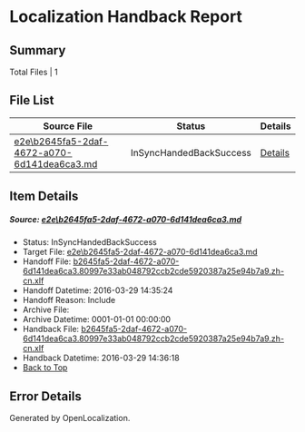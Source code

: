 # <a name='report-top'></a> Localization Handback Report

## Summary
 Total Files | 1

## File List
 Source File | Status | Details 
 ----------- | ------ | ------- 
 [e2e\b2645fa5-2daf-4672-a070-6d141dea6ca3.md](https://github.com/OpenLocalizationTest/oltest/blob/b763d53f4e60209ac9cc2ab3a7aa675ee4f3e83b/e2e/b2645fa5-2daf-4672-a070-6d141dea6ca3.md) | InSyncHandedBackSuccess | [Details](#1a40f30e1e5d88d3b4ad47719da3f499081381468)

## Item Details
##### <a name='1a40f30e1e5d88d3b4ad47719da3f499081381468'></a> Source: [e2e\b2645fa5-2daf-4672-a070-6d141dea6ca3.md](https://github.com/OpenLocalizationTest/oltest/blob/b763d53f4e60209ac9cc2ab3a7aa675ee4f3e83b/e2e/b2645fa5-2daf-4672-a070-6d141dea6ca3.md)
* Status: InSyncHandedBackSuccess
* Target File: [e2e\b2645fa5-2daf-4672-a070-6d141dea6ca3.md](https://github.com/OpenLocalizationTestOrg/oltest.zh-cn/blob/67a7115414ffd8de7eb169d9b901d4eace2afa21/e2e/b2645fa5-2daf-4672-a070-6d141dea6ca3.md)
* Handoff File: [b2645fa5-2daf-4672-a070-6d141dea6ca3.80997e33ab048792ccb2cde5920387a25e94b7a9.zh-cn.xlf](https://github.com/OpenLocalizationTestOrg/olhandoff-e2e/blob/3ea1ecf0f31462839fbf5c8ebda6be4b99fe0d59/ol-handoff/OpenLocalizationTestOrg/oltest.zh-cn/ci/ht/b2645fa5-2daf-4672-a070-6d141dea6ca3.80997e33ab048792ccb2cde5920387a25e94b7a9.zh-cn.xlf)
* Handoff Datetime: 2016-03-29 14:35:24
* Handoff Reason: Include
* Archive File: 
* Archive Datetime: 0001-01-01 00:00:00
* Handback File: [b2645fa5-2daf-4672-a070-6d141dea6ca3.80997e33ab048792ccb2cde5920387a25e94b7a9.zh-cn.xlf](https://github.com/OpenLocalizationTestOrg/olhandback-e2e/blob/1ca8e4ac8467150c9024c378b5c59dc1e6e7114b/ol-handback/OpenLocalizationTestOrg/oltest.zh-cn/ci/ht/b2645fa5-2daf-4672-a070-6d141dea6ca3.80997e33ab048792ccb2cde5920387a25e94b7a9.zh-cn.xlf)
* Handback Datetime: 2016-03-29 14:36:18
* [Back to Top](#report-top)


## Error Details

Generated by OpenLocalization.
